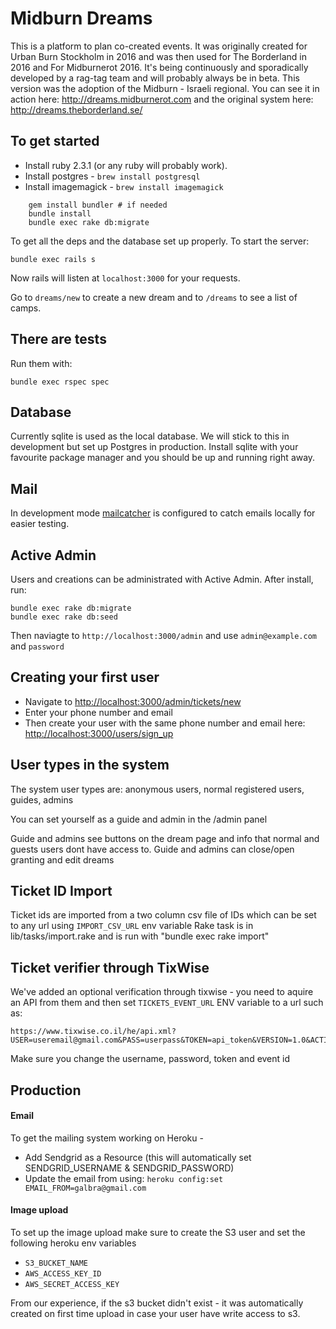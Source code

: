 # Midburn Dreams

This is a platform to plan co-created events. It was originally created for Urban Burn Stockholm in 2016 and was then used for The Borderland in 2016 and For Midburnerot 2016. It's being continuously and sporadically developed by a rag-tag team and will probably always be in beta. This version was the adoption of the Midburn - Israeli regional. You can see it in action here: 
http://dreams.midburnerot.com
and the original system here:
http://dreams.theborderland.se/

## To get started

* Install ruby 2.3.1 (or any ruby will probably work).
* Install postgres - `brew install postgresql`
* Install imagemagick - `brew install imagemagick`
```
    gem install bundler # if needed
    bundle install
    bundle exec rake db:migrate
```
To get all the deps and the database set up properly. To start the server:

    bundle exec rails s

Now rails will listen at `localhost:3000` for your requests.

Go to `dreams/new` to create a new dream and to `/dreams` to see a list of camps.

## There are tests

Run them with:

    bundle exec rspec spec

## Database

Currently sqlite is used as the local database. We will stick to this in development but set up
Postgres in production. Install sqlite with your favourite package manager and you should
be up and running right away.

## Mail

In development mode [mailcatcher](http://mailcatcher.me/) is configured to catch emails
locally for easier testing.

## Active Admin
Users and creations can be administrated with Active Admin. 
After install, run:
```
bundle exec rake db:migrate
bundle exec rake db:seed
```
Then naviagte to `http://localhost:3000/admin`
and use `admin@example.com` and `password`

## Creating your first user
* Navigate to [http://localhost:3000/admin/tickets/new](http://localhost:3000/admin/tickets/new)
* Enter your phone number and email
* Then create your user with the same phone number and email here: [http://localhost:3000/users/sign_up](http://localhost:3000/users/sign_up)

## User types in the system
The system user types are: anonymous users, normal registered users, guides, admins

You can set yourself as a guide and admin in the /admin panel

Guide and admins see buttons on the dream page and info that normal and guests users dont have access to.
Guide and admins can close/open granting and edit dreams

## Ticket ID Import

Ticket ids are imported from a two column csv file of IDs which can be set to any url using `IMPORT_CSV_URL` env variable
Rake task is in lib/tasks/import.rake and is run with "bundle exec rake import"

## Ticket verifier through TixWise

We've added an optional verification through tixwise - you need to aquire an API from them and then set `TICKETS_EVENT_URL` ENV variable to a url such as:
```
https://www.tixwise.co.il/he/api.xml?USER=useremail@gmail.com&PASS=userpass&TOKEN=api_token&VERSION=1.0&ACTION=event_listPurchases&id=event_id
```
Make sure you change the username, password, token and event id

## Production

#### Email
To get the mailing system working on Heroku -
* Add Sendgrid as a Resource (this will automatically set SENDGRID_USERNAME & SENDGRID_PASSWORD)
* Update the email from using:
`heroku config:set EMAIL_FROM=galbra@gmail.com`

#### Image upload
To set up the image upload make sure to create the S3 user and set the following heroku env variables
* `S3_BUCKET_NAME`
* `AWS_ACCESS_KEY_ID`
* `AWS_SECRET_ACCESS_KEY`

From our experience, if the s3 bucket didn't exist - it was automatically created on first time upload in case your user have write access to s3.

